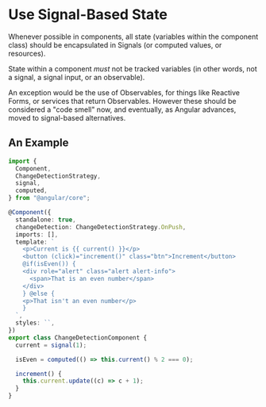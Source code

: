 # Use Signal-Based State

Whenever possible in components, all state (variables within the component class) should be encapsulated in Signals (or computed values, or resources).

State within a component _must_ not be tracked variables (in other words, not a signal, a signal input, or an observable).

An exception would be the use of Observables, for things like Reactive Forms, or services that return Observables. However these should be considered a "code smell" now, and eventually, as Angular advances, moved to signal-based alternatives.

## An Example

```typescript
import {
  Component,
  ChangeDetectionStrategy,
  signal,
  computed,
} from "@angular/core";

@Component({
  standalone: true,
  changeDetection: ChangeDetectionStrategy.OnPush,
  imports: [],
  template: `
    <p>Current is {{ current() }}</p>
    <button (click)="increment()" class="btn">Increment</button>
    @if(isEven()) {
    <div role="alert" class="alert alert-info">
      <span>That is an even number</span>
    </div>
    } @else {
    <p>That isn't an even number</p>
    }
  `,
  styles: ``,
})
export class ChangeDetectionComponent {
  current = signal(1);

  isEven = computed(() => this.current() % 2 === 0);

  increment() {
    this.current.update((c) => c + 1);
  }
}
```
